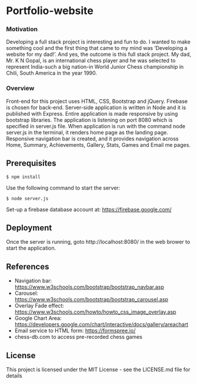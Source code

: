 # Portfolio-website

### Motivation
Developing a full stack project is interesting and fun to do. I wanted to make something cool and the first thing that came to my mind was ‘Developing a website for my dad!’. And yes, the outcome is this full stack project. My dad, Mr. K N Gopal, is an international chess player and he was selected to represent India-such a big nation-in World Junior Chess championship in Chili, South America in the year 1990.

### Overview
Front-end for this project uses HTML, CSS, Bootstrap and jQuery. Firebase is chosen for back-end. Server-side application is written in Node and it is published with Express. Entire application is made responsive by using bootstrap libraries. The application is listening on port 8080 which is specified in server.js file. When application is run with the command node server.js in the terminal, it renders home page as the landing page. Responsive navigation bar is created, and it provides navigation across Home, Summary, Achievements, Gallery, Stats, Games and Email me pages.

## Prerequisites
```
$ npm install
```
Use the following command to start the server:
```
$ node server.js
```
Set-up a firebase database account at: https://firebase.google.com/

## Deployment
Once the server is running, goto http://localhost:8080/ in the web brower to start the application. 

## References
- Navigation bar: https://www.w3schools.com/bootstrap/bootstrap_navbar.asp
- Carousel: https://www.w3schools.com/bootstrap/bootstrap_carousel.asp
- Overlay Fade effect: https://www.w3schools.com/howto/howto_css_image_overlay.asp
- Google Chart Area: https://developers.google.com/chart/interactive/docs/gallery/areachart
- Email service to HTML form: https://formspree.io/ 
- chess-db.com to access pre-recorded chess games

## License
This project is licensed under the MIT License - see the LICENSE.md file for details

